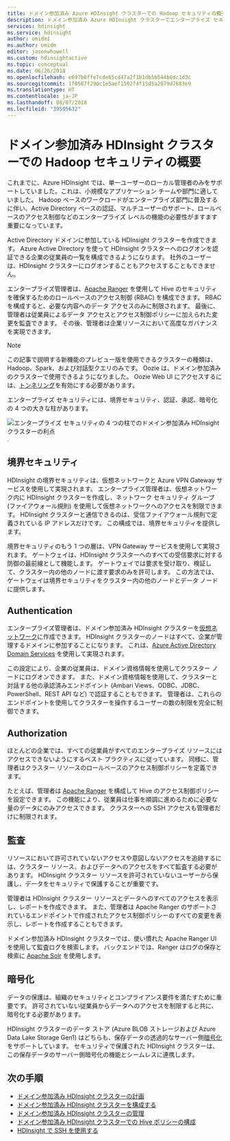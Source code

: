 ```yaml
---
title: ドメイン参加済み Azure HDInsight クラスターでの Hadoop セキュリティの概要
description: ドメイン参加済み Azure HDInsight クラスターでエンタープライズ セキュリティの 4 つの柱をサポートする方法について説明します。
services: hdinsight
ms.service: hdinsight
author: omidm1
ms.author: omidm
editor: jasonwhowell
ms.custom: hdinsightactive
ms.topic: conceptual
ms.date: 06/26/2018
ms.openlocfilehash: e697b0ffe7cde65cd47a2f1b1db5b544b6dc1d3c
ms.sourcegitcommit: 1f0587f29dc1e5aef1502f4f15d5a2079d7683e9
ms.translationtype: HT
ms.contentlocale: ja-JP
ms.lasthandoff: 08/07/2018
ms.locfileid: "39595632"
---
```

# <a name="an-introduction-to-hadoop-security-with-domain-joined-hdinsight-clusters"></a>ドメイン参加済み HDInsight クラスターでの Hadoop セキュリティの概要

これまでに、Azure HDInsight では、単一ユーザーのローカル管理者のみをサポートしていました。これは、小規模なアプリケーション チームや部門に適していました。 Hadoop ベースのワークロードがエンタープライズ部門に普及するに伴い、Active Directory ベースの認証、マルチユーザーのサポート、ロールベースのアクセス制御などのエンタープライズ レベルの機能の必要性がますます重要になっています。 

Active Directory ドメインに参加している HDInsight クラスターを作成できます。 Azure Active Directory を使って HDInsight クラスターへのログオンを認証できる企業の従業員の一覧を構成できるようになります。 社外のユーザーは、HDInsight クラスターにログオンすることもアクセスすることもできません。 

エンタープライズ管理者は、[Apache Ranger](http://hortonworks.com/apache/ranger/) を使用して Hive のセキュリティを確保するためのロールベースのアクセス制御 (RBAC) を構成できます。 RBAC を構成すると、必要な内容へのデータ アクセスのみに制限されます。 最後に、管理者は従業員によるデータ アクセスとアクセス制御ポリシーに加えられた変更を監査できます。 その後、管理者は企業リソースにおいて高度なガバナンスを実現できます。

> [!NOTE]
> この記事で説明する新機能のプレビュー版を使用できるクラスターの種類は、Hadoop、Spark、および対話型クエリのみです。 Oozie は、ドメイン参加済みのクラスターで使用できるようになりました。 Oozie Web UI にアクセスするには、[トンネリング](../hdinsight-linux-ambari-ssh-tunnel.md)を有効にする必要があります。

エンタープライズ セキュリティには、境界セキュリティ、認証、承認、暗号化の 4 つの大きな柱があります。

![エンタープライズ セキュリティの 4 つの柱でのドメイン参加済み HDInsight クラスターの利点](./media/apache-domain-joined-introduction/hdinsight-domain-joined-four-pillars.png).

## <a name="perimeter-security"></a>境界セキュリティ
HDInsight の境界セキュリティは、仮想ネットワークと Azure VPN Gateway サービスを使用して実現されます。 エンタープライズ管理者は、仮想ネットワーク内に HDInsight クラスターを作成し、ネットワーク セキュリティ グループ (ファイアウォール規則) を使用して仮想ネットワークへのアクセスを制限できます。 HDInsight クラスターと通信できるのは、受信ファイアウォール規則で定義されている IP アドレスだけです。 この構成では、境界セキュリティを提供します。

境界セキュリティのもう 1 つの層は、VPN Gateway サービスを使用して実現されます。 ゲートウェイは、HDInsight クラスターへのすべての受信要求に対する防御の最前線として機能します。 ゲートウェイでは要求を受け取り、検証して、クラスター内の他のノードに渡す要求のみを許可します。 この方法では、ゲートウェイは境界セキュリティをクラスター内の他のノードとデータ ノードに提供します。

## <a name="authentication"></a>Authentication
エンタープライズ管理者は、ドメイン参加済み HDInsight クラスターを[仮想ネットワーク](https://azure.microsoft.com/services/virtual-network/)に作成できます。 HDInsight クラスターのノードはすべて、企業が管理するドメインに参加することになります。 これは、[Azure Active Directory Domain Services](../../active-directory-domain-services/active-directory-ds-overview.md) を使用して実現されます。 

この設定により、企業の従業員は、ドメイン資格情報を使用してクラスター ノードにログオンできます。 また、ドメイン資格情報を使用して、クラスターと対話する他の承認済みエンドポイント (Ambari Views、ODBC、JDBC、PowerShell、REST API など) で認証することもできます。 管理者は、これらのエンドポイントを使用してクラスターを操作するユーザーの数の制限を完全に制御できます。

## <a name="authorization"></a>Authorization
ほとんどの企業では、すべての従業員がすべてのエンタープライズ リソースにはアクセスできないようにするベスト プラクティスに従っています。 同様に、管理者はクラスター リソースのロールベースのアクセス制御ポリシーを定義できます。 

たとえば、管理者は [Apache Ranger](http://hortonworks.com/apache/ranger/) を構成して Hive のアクセス制御ポリシーを設定できます。 この機能により、従業員は仕事を順調に進めるために必要な量のデータにのみアクセスできます。 クラスターへの SSH アクセスも管理者だけに制限されます。

## <a name="auditing"></a>監査
リソースにおいて許可されていないアクセスや意図しないアクセスを追跡するには、クラスター リソース、およびデータへのアクセスをすべて監査する必要があります。 HDInsight クラスター リソースを許可されていないユーザーから保護し、データをセキュリティで保護することが重要です。 

管理者は HDInsight クラスター リソースとデータへのすべてのアクセスを表示し、レポートを作成できます。 また、管理者は Apache Ranger のサポートされているエンドポイントで作成されたアクセス制御ポリシーのすべての変更を表示し、レポートを作成することもできます。 

ドメイン参加済み HDInsight クラスターでは、使い慣れた Apache Ranger UI を使用して監査ログを検索します。 バックエンドでは、Ranger はログの保存と検索に [Apache Solr](http://hortonworks.com/apache/solr/) を使用します。

## <a name="encryption"></a>暗号化
データの保護は、組織のセキュリティとコンプライアンス要件を満たすために重要です。 許可されていない従業員からデータへのアクセスを制限すると共に、暗号化する必要があります。 

HDInsight クラスターのデータ ストア (Azure BLOB ストレージおよび Azure Data Lake Storage Gen1) はどちらも、保存データの透過的なサーバー側[暗号化](../../storage/common/storage-service-encryption.md)をサポートしています。 セキュリティで保護された HDInsight クラスターは、この保存データのサーバー側暗号化の機能とシームレスに連携します。

## <a name="next-steps"></a>次の手順
* [ドメイン参加済み HDInsight クラスターの計画](apache-domain-joined-architecture.md)
* [ドメイン参加済み HDInsight クラスターを構成する](apache-domain-joined-configure.md)
* [ドメイン参加済み HDInsight クラスターの管理](apache-domain-joined-manage.md)
* [ドメイン参加済み HDInsight クラスターでの Hive ポリシーの構成](apache-domain-joined-run-hive.md)
* [HDInsight で SSH を使用する](../hdinsight-hadoop-linux-use-ssh-unix.md#domainjoined)

